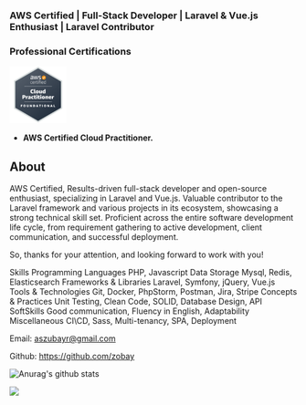 ### AWS Certified | Full-Stack Developer | Laravel & Vue.js Enthusiast | Laravel Contributor

### Professional Certifications 

<img src="https://github.com/zobay/zobay/blob/main/unnamed.png?raw=true" width="100" alt="AWS Certified Cloud Practitioner">

- **AWS Certified Cloud Practitioner.**

## About
AWS Certified, Results-driven full-stack developer and open-source enthusiast, specializing in Laravel and Vue.js. Valuable contributor to the Laravel framework and various projects in its ecosystem, showcasing a strong technical skill set. 
Proficient across the entire software development life cycle, from requirement gathering to active development, client communication, and successful deployment.

So, thanks for your attention, and looking forward to work with you!

Skills
Programming Languages     PHP, Javascript
Data Storage			  Mysql, Redis, Elasticsearch
Frameworks & Libraries	  Laravel, Symfony, jQuery, Vue.js
Tools & Technologies		 Git, Docker, PhpStorm, Postman,  Jira, Stripe
Concepts & Practices		Unit Testing, Clean Code, SOLID, Database Design, API 
SoftSkills				Good communication, Fluency in English, Adaptability
Miscellaneous			CI\CD, Sass, Multi-tenancy, SPA, Deployment


Email: aszubayr@gmail.com

Github: https://github.com/zobay

![Anurag's github stats](https://github-readme-stats.vercel.app/api?username=zobay&count_private=true&show_icons=true&theme=radical)

![](https://komarev.com/ghpvc/?username=zobay&color=brightgreen)
